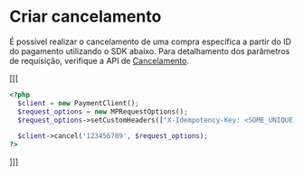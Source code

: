 # Criar cancelamento

É possível realizar o cancelamento de uma compra específica a partir do ID do pagamento utilizando o SDK abaixo. Para detalhamento dos parâmetros de requisição, verifique a API de [Cancelamento](https://www.mercadopago[FAKER][URL][DOMAIN]/developers/pt/reference/chargebacks/_payments_payment_id/put).

[[[
```php
<?php
  $client = new PaymentClient();
  $request_options = new MPRequestOptions();
  $request_options->setCustomHeaders(["X-Idempotency-Key: <SOME_UNIQUE_VALUE>"]);

  $client->cancel('123456789', $request_options);
?>
```
]]]
